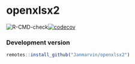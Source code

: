 openxlsx2
========

![R-CMD-check](https://github.com/JanMarvin/openxlsx2/workflows/R-CMD-check/badge.svg?branch=main)[![codecov](https://codecov.io/gh/JanMarvin/openxlsx2/branch/main/graph/badge.svg?token=HEZ7rXcZNq)](https://codecov.io/gh/JanMarvin/openxlsx2)


### Development version
```R
remotes::install_github("Janmarvin/openxlsx2")
```
